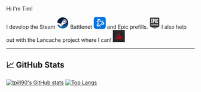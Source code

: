 Hi I'm Tim!

I develop the Steam
<img src="img/steam.png" height="32px" title="Steam" alt="Steam" />
Battlenet
<img src="img/battlenet.png" height="32px" title="Steam" alt="Steam" />
and Epic prefills.
<img src="img/epic.png" height="32px" title="Steam" alt="Steam" />
I also help out with the Lancache project where I can!
<img src="img/lancache.png" height="32px" title="Steam" alt="Steam" />

---

## &#x1f4c8; GitHub Stats

[![tpill90's GitHub stats](https://github-readme-stats.vercel.app/api?username=tpill90&show_icons=true&theme=tokyonight&hide_rank=true)](https://github.com/anuraghazra/github-readme-stats) [![Top Langs](https://github-readme-stats.vercel.app/api/top-langs/?username=tpill90&layout=compact)](https://github.com/anuraghazra/github-readme-stats)


